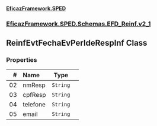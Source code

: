 #### [EficazFramework.SPED](EficazFrameworkSPED.md 'EficazFramework SPED')
### [EficazFramework.SPED.Schemas.EFD_Reinf.v2_1](EficazFramework.SPED.Schemas.EFD_Reinf.v2_1.md 'EficazFramework.SPED.Schemas.EFD_Reinf.v2_1')

## ReinfEvtFechaEvPerIdeRespInf Class
### Properties

| # | Name | Type | |
| ---: | :--- | :---: | :--- |
| 02 | nmResp | `String` |  |
| 03 | cpfResp | `String` |  |
| 04 | telefone | `String` |  |
| 05 | email | `String` |  |
